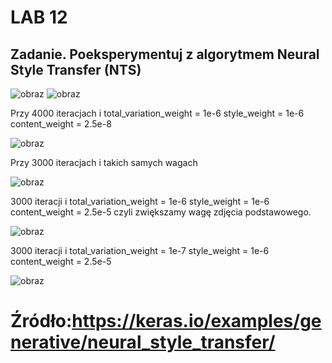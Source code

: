 # LAB 12
## Zadanie. Poeksperymentuj z algorytmem Neural Style Transfer (NTS)

![obraz](https://user-images.githubusercontent.com/38810840/150690057-19a64beb-c7e2-475e-aada-135eaf1ab87e.png)
![obraz](https://user-images.githubusercontent.com/38810840/150690269-c784578e-2b2f-4494-8261-4e0d09d6cd4d.png)

Przy 4000 iteracjach i 
total_variation_weight = 1e-6
style_weight = 1e-6
content_weight = 2.5e-8

![obraz](https://user-images.githubusercontent.com/38810840/150690187-ffb20f25-3a69-4253-9cb0-e98d19ed92fe.png)

Przy 3000 iteracjach i takich samych wagach

![obraz](https://user-images.githubusercontent.com/38810840/150690501-19acda03-f8c4-453f-b6fa-d3a03690a93d.png)

3000 iteracji i total_variation_weight = 1e-6
style_weight = 1e-6
content_weight = 2.5e-5   czyli zwiększamy wagę zdjęcia podstawowego.

![obraz](https://user-images.githubusercontent.com/38810840/150690822-49eab7b4-e780-418b-8845-86370bd282fe.png)

3000 iteracji i total_variation_weight = 1e-7
style_weight = 1e-6
content_weight = 2.5e-5

![obraz](https://user-images.githubusercontent.com/38810840/150691543-d1f2b594-940d-483c-a12c-cbf40ba7d8e2.png)

# Źródło:https://keras.io/examples/generative/neural_style_transfer/
